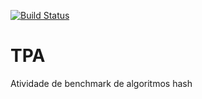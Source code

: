 [![Build Status](https://travis-ci.com/gmatozinho/TpaActivities.svg?token=EY3ZctsLhnvSfrFoyB2D&branch=master)](https://travis-ci.com/gmatozinho/TpaActivities)

# TPA
Atividade de benchmark de algoritmos hash
